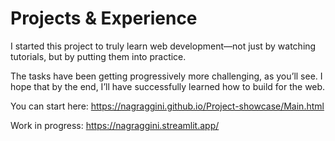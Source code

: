 # Projects & Experience


I started this project to truly learn web development—not just by watching tutorials, but by putting them into practice. 

The tasks have been getting progressively more challenging, as you’ll see. I hope that by the end, I’ll have successfully learned how to build for the web.

You can start here:
https://nagraggini.github.io/Project-showcase/Main.html

Work in progress:
https://nagraggini.streamlit.app/

